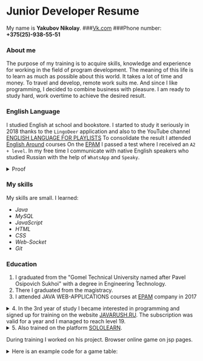 # Junior Developer Resume
 
 My name is **Yakubov Nikolay**.
 ###[Vk.com](https://vk.com/erold_kolin)
 ###Phone number: **+375(25)-938-55-51** 
 
### About me
 The purpose of my training is to acquire skills, knowledge and experience for
 working in the field of program development. The meaning of this life is to 
 learn as much as possible about this world. It takes a lot of time and money.
 To travel and develop, remote work suits me. And since I like programming, 
 I decided to combine business with pleasure. I am ready to study hard, work 
 overtime to achieve the desired result.

### English Language

I studied English at school and bookstore.  I started to study it seriously
in 2018 thanks to the `LingoDeer` application and also to the YouTube channel
[ENGLISH LANGUAGE FOR PLAYLISTS](https://www.youtube.com/channel/UC_3oKG5Szq-m6Xz-MjRZgpw)
To consolidate the result I attended  [English Around](https://englisharound.by) courses 
On the [EPAM](https://training.by/) I passed a test where I received an `A2 + level`.
In my free time I communicate with native English speakers who studied Russian 
with the help of `WhatsApp` and `Speaky`.

<details> 
  <summary>Proof </summary>
    <img src="images/epam.jpg"
      alt="epam english test"
      style="align:center;" />
</details> 
 
### My skills 
My skills are small. I learned:
 * *Java* 
 * *MySQL*
 * *JavaScript*
 * *HTML*
 * *CSS*
 * *Web-Socket*
 * *Git*

### Education

1. I graduated from the "Gomel Technical University named after Pavel
Osipovich Sukhoi" with a degree in Engineering Technology.
2. There I graduated from the magistracy.
3. I attended JAVA WEB-APPLICATIONS courses at [EPAM](https://training.by/) company in 2017

<details> 
  <summary>4. In the 3rd year of study I became interested in programming and 
signed up for training on the website <a href="https://javarush.ru/">JAVARUSH.RU</a>.
The subscription was valid for a year and I managed to reach level 19. 
</summary>
    <img src="images/javaRush.jpg"
      alt="epam english test"
      style="align:center;" />
</details> 

<details> 
  <summary>5. Also trained on the platform <a href="https://www.sololearn.com/">SOLOLEARN</a>. 
  </summary>
    <img src="images/sololearn.jpg"
      alt="epam english test"
      style="align:center;" />
</details> 


During training I worked on his project. Browser online game on jsp pages. 

<details> 
  <summary>Here is an example code for a game table: </summary>
    <pre>
      <code>
      
	package entity;
	
    import java.io.FileNotFoundException;
    import java.util.ArrayList;
    import java.util.Random;
    import entity.cards.*;
    import exceptions.HaveNoActionsException;
    public class Table {
    
        static private ArrayList <Table> tablesList = new ArrayList<Table>(); 
        private String name;
        private String password;
        private int maxPlayers;
        private int timer;
        private int numberNight; 
        private int etap;
        private	ArrayList <User> usersList;
        private	Action[] actionsList;
        private ArrayList<Card> cemetery;
        private ArrayList<Card> beforeStart;
        private boolean allReadyToPlay;
        private boolean gameEnd;
        
	public Table(String name, String password, int maxPlayers) throws FileNotFoundException {
		this.name = name;
		this.password = password;
		this.maxPlayers = maxPlayers;
		this.timer = 60;
		this.numberNight = 0;
		this.allReadyToPlay = false;
		this.usersList = new ArrayList<>();
		this.actionsList = new Action[15];
		this.cemetery = new ArrayList<>();
		this.etap = 0;
		cardBeforeStart();
		
	}
	
	public void obrabotka() throws HaveNoActionsException {
		for(int i =0; i <actionsList.length;i++) {
			Action act = actionsList[i];
			if (act != null) {
				act.getFrom().doAction(act.getTo());
				removeAction(i);
			}
		}
	}
	
	public void doActions() {
		for(int i=0;i<actionsList.length;i++) {
			//actionsList.get(i)
		}
	}

	
	public ArrayList<User> 	getUsersList() 	{	return usersList;		}
	public boolean addUsersList(User user) 	{	
		if (usersList.size()<maxPlayers) {
			usersList.add(user);
			user.setTable(this);
			return true;
		}
		return false;
	}
	public void deleteUser(User user) 	{
		usersList.remove(user);
		user.setTable(null);
		if(usersList.size() < 1) {
			tablesList.remove(this);
		}
	}
	
	public ArrayList<Card> getCemetery() {
		return cemetery;
	}
	public void addCemetery(Card card) 	{
		cemetery.add(card);
	}
	public void deleteCemetryAll() {
	    cemetery = new ArrayList<Card>();
	}
	public void deleteCemetry(Card card) {
	    cemetery.remove(card);
	}
	public static ArrayList<Table> getTablesList() 	{
	    return tablesList;	
	}
	public static void addTable(Table table){
		tablesList.add(table);
		System.out.println("add table");
	}
	
	public Action[] getActionsList() 	{	
	    return actionsList;
	}
	public void addAction(Action action, int pozition) 	{
		actionsList[pozition] = action;	
	}
	public void removeAction(int pozition) 	{
	    actionsList[pozition] = null;
	}
	public void removeActionsList() {
		actionsList = new Action[15];
	}
	
	public String getName() {	
	    return name;
	}
	public void setName(String name) {
	    this.name = name;
	}

	public String getPassword() {
		return password;	
	}
	public void setPassword(String password) {
	    this.password = password;
	}

	public int getMaxPlayers() 	{	
	    return maxPlayers;	
	}
	public void setMaxPlayers(int maxPlayers) {		
	    this.maxPlayers = maxPlayers;
	}

	public int getTimer() 	{
		return timer;			
	}
	public void setTimer(int timer) {
		this.timer = timer;		
	}

	public int getNumberNight()	{
		return numberNight;		
	}
	public void setNumberNight(int numberNight) {
		this.numberNight = numberNight;	
	}

	public int getEtap() 	{
		return etap;
	}
	public void nextEtap() 	{
		if(etap==0) etap++;
			else etap = etap==1?2:1;
	}

	public static Table getTableByName (String name) {
		for (Table table:tablesList) {
			if(table.getName().equals(name)) 
			return table;
		}
		return null;
	}
	
	public User getUserByName (String name) {
		for (User user:usersList) {
			if(user.getNikName().equals(name)) 
				return user;
		}
		return null;
	}
	
	public boolean isAllReadyToPlay() {
		boolean ready = true;
			if(usersList.size()==maxPlayers) {
				for(User user:usersList) {
					if(user.isReadyToPlay()==false) {
						ready = false;
						break;
					}
				}
			}
			else {
				ready = false;
			}
		allReadyToPlay = ready;
		return allReadyToPlay;
	}
	
	public void cardBeforeStart() throws FileNotFoundException {
		this.beforeStart.add(new Mafia());
    	this.beforeStart.add(new Mafia());
    	this.beforeStart.add(new Doctor());
    	this.beforeStart.add(new Police());
    	this.beforeStart.add(new Shot());
    	this.beforeStart.add(new NightWolf());
    	this.beforeStart.add(new Kamikadze());
    	this.beforeStart.add(new Ghost());
    	this.beforeStart.add(new Warloc());
    	this.beforeStart.add(new Shahid());
    	this.beforeStart.add(new Sudya());
    	this.beforeStart.add(new LoveQuine());
		
		switch(maxPlayers) {
		case 7: 
			this.beforeStart.add(new Maniac());
			this.beforeStart.add(new Man());
			break;
		case 8: 
			this.beforeStart.add(new Maniac());
			this.beforeStart.add(new Man());
			this.beforeStart.add(new Police());
			this.beforeStart.add(new Kamikadze());
			
			break;
		case 9: 
			this.beforeStart.add(new Maniac());
			this.beforeStart.add(new Police());
			this.beforeStart.add(new Kamikadze());
			this.beforeStart.add(new Vampire());
			this.beforeStart.add(new Man());
			this.beforeStart.add(new Man());
			break;
		case 10: 
			this.beforeStart.add(new Maniac());
			this.beforeStart.add(new Man());
			this.beforeStart.add(new Kamikadze());
			this.beforeStart.add(new Vampire());
			this.beforeStart.add(new Man());
			this.beforeStart.add(new Man());
			this.beforeStart.add(new Man());
			this.beforeStart.add(new Doctor());
			break;
		default: 
		    break;
	}}

	public void firstDay() {
		Random random = new Random();
		for (User user :usersList) {
			for(int i = 0; i<2;i++) {
				if(user.getCards().size()<2) {
					int numberCard = random.nextInt(beforeStart.size());
					Card card = beforeStart.get(numberCard-1);
					user.addCard(card);
					beforeStart.remove(card);
				}
			}
		}
		
		nextEtap();
	}
	
	public void day() {
		//zeroHill//
		Card docTarget = null;
		for(Action action:actionsList) {
			if(action.getFrom().getClass().equals(Doctor.class)) {
				docTarget = action.getTo();
			}	
		}
		for(User user:usersList) {
			if(user != docTarget.getUser()) {
				user.zeroHil();
			} 
		}
		//zeroHillEnd//
		
		
		
		nextEtap();
	}
	
	public void night() {
		nextEtap();
	}}
	
    </code>
  </pre>
</details>
 
